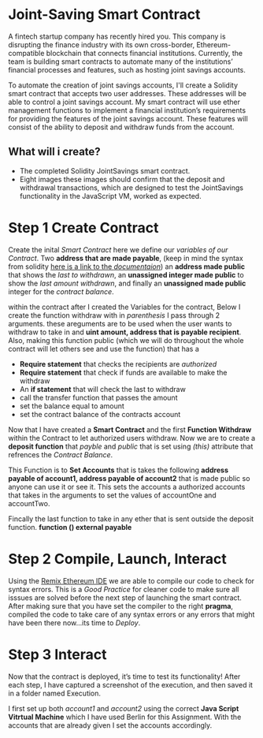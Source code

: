 # Joint-Saving Smart Contract

A fintech startup company has recently hired you. This company is disrupting the finance industry with its own cross-border, Ethereum-compatible blockchain that connects financial institutions. Currently, the team is building smart contracts to automate many of the institutions’ financial processes and features, such as hosting joint savings accounts.

To automate the creation of joint savings accounts, I'll create a Solidity smart contract that accepts two user addresses. These addresses will be able to control a joint savings account. My smart contract will use ether management functions to implement a financial institution’s requirements for providing the features of the joint savings account. These features will consist of the ability to deposit and withdraw funds from the account.

## What will i create?

- The completed Solidity JointSavings smart contract.
- Eight images these images should confirm that the deposit and withdrawal transactions, which are designed to test the JointSavings functionality in the JavaScript VM, worked as expected.


# Step 1 Create Contract

Create the inital _Smart Contract_ here we define our _variables of our Contract_. Two **address that are made payable**, (keep in mind the syntax from solidity [here is a link to the _documentaion_](https://docs.soliditylang.org/en/v0.5.11/introduction-to-smart-contracts.html?highlight=storage#storage-memory-and-the-stack)) an **address made public** that shows the _last to withdrawn_, an **unassigned integer made public** to show the _last amount withdrawn_, and finally an **unassigned made public** integer for the _contract balance_.

within the contract after I created the Variables for the contract, Below I create the function withdraw with in _parenthesis_ I pass through 2 arguments.
these areguments are to be used when the user wants to withdraw to take in and **uint amount, address that is payable recipient**. Also, making this function public (which we will do throughout the whole contract will let others see and use the function) that has a
- **Require statement** that checks the recipients are _authorized_
- **Require statement** that check if funds are available to make the withdraw
- An **if statement** that will check the last to withdraw
- call the transfer function that passes the amount
- set the balance equal to amount
- set the contract balance of the contracts account

Now that I have created a **Smart Contract** and the first **Function Withdraw** within the Contract to let authorized users withdraw. Now we are to create a **deposit function** that  _payble_ and _public_ that is set using _(this)_ attribute that refrences the _Contract Balance_.

This Function is to **Set Accounts** that is takes the following **address payable of account1, address payable of account2** that is made public so anyone can use it or see it. This sets the accounts a authorized accounts that takes in the arguments to set the values of accountOne and accountTwo.

Fincally the last function to take in any ether that is sent outside the deposit function. **function () external payable**

# Step 2 Compile, Launch, Interact

Using the [Remix Ethereum IDE](https://remix-project.org/) we are able to compile our code to check for syntax errors. This is a _Good Practice_ for cleaner code to make sure all isssues are solved before the next step of launching the smart contract. After making sure that you have set the compiler to the right **pragma**, compiled the code to take care of any syntax errors or any errors that might have been there now...its time to _Deploy_.

# Step 3 Interact

Now that the contract is deployed, it’s time to test its functionality! After each step, I have captured a screenshot of the execution, and then saved it in a folder named Execution.

I first set up both _account1_ and _account2_ using the correct **Java Script Vitrtual Machine** which I have used Berlin for this Assignment. With the accounts that are already given I set the accounts accordingly.
